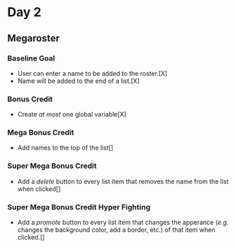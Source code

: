 # Day 2

## Megaroster

### Baseline Goal

* User can enter a name to be added to the roster.[X]
* Name will be added to the end of a list.[X]

### Bonus Credit

* Create _at most_ one global variable[X]

### Mega Bonus Credit

* Add names to the top of the list[]

### Super Mega Bonus Credit

* Add a _delete_ button to every list item that removes the name from the list when clicked[]

### Super Mega Bonus Credit Hyper Fighting

* Add a _promote_ button to every list item that changes the apperance (_e.g._ changes the background color, add a border, etc.) of that item when clicked.[]
